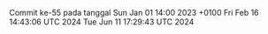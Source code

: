 Commit ke-55 pada tanggal Sun Jan 01 14:00 2023 +0100
Fri Feb 16 14:43:06 UTC 2024
Tue Jun 11 17:29:43 UTC 2024
